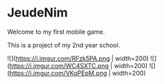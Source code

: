 # JeudeNim

Welcome to my first mobile game.

This is a project of my 2nd year school.


![](https://i.imgur.com/RFzk5PA.png | width=200)
![](https://i.imgur.com/WC4SXTC.png | width=200)
![](https://i.imgur.com/VKqPEpM.png | width=200)
